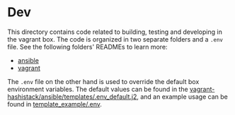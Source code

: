 # Dev
This directory contains code related to building, testing and developing in the vagrant box. The code is organized in two separate folders and a `.env` file.
See the following folders' READMEs to learn more:
- [ansible](ansible/README.md)
- [vagrant](vagrant/README.md)

The `.env` file on the other hand is used to override the default box environment variables. 
The default values can be found in the [vagrant-hashistack/ansible/templates/.env_default.j2](https://github.com/fredrikhgrelland/vagrant-hashistack/blob/master/ansible/templates/.env_default.j2), 
and an example usage can be found in [template_example/.env](https://github.com/fredrikhgrelland/vagrant-hashistack-template/blob/master/template_example/.env).
 
